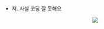 - 저..사실 코딩 잘 못해요
<div align=center> 
  <img src="https://img.shields.io/badge/python-green?style=flat&logo=Python&logoColor=3776AB"/>

  
